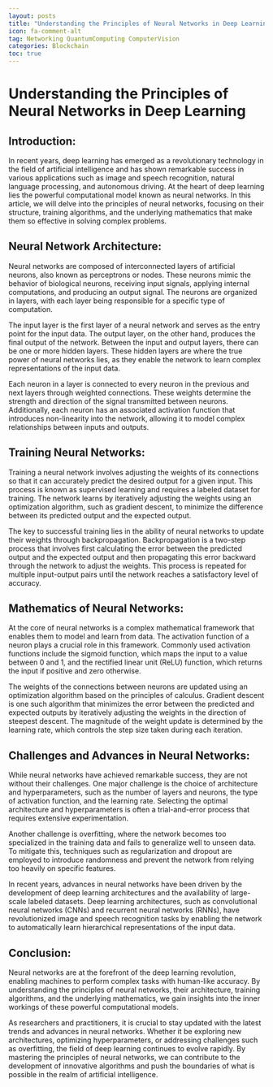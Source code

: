 ```yaml
---
layout: posts
title: "Understanding the Principles of Neural Networks in Deep Learning"
icon: fa-comment-alt
tag: Networking QuantumComputing ComputerVision
categories: Blockchain
toc: true
---
```



# Understanding the Principles of Neural Networks in Deep Learning

## Introduction:

In recent years, deep learning has emerged as a revolutionary technology in the field of artificial intelligence and has shown remarkable success in various applications such as image and speech recognition, natural language processing, and autonomous driving. At the heart of deep learning lies the powerful computational model known as neural networks. In this article, we will delve into the principles of neural networks, focusing on their structure, training algorithms, and the underlying mathematics that make them so effective in solving complex problems.

## Neural Network Architecture:

Neural networks are composed of interconnected layers of artificial neurons, also known as perceptrons or nodes. These neurons mimic the behavior of biological neurons, receiving input signals, applying internal computations, and producing an output signal. The neurons are organized in layers, with each layer being responsible for a specific type of computation.

The input layer is the first layer of a neural network and serves as the entry point for the input data. The output layer, on the other hand, produces the final output of the network. Between the input and output layers, there can be one or more hidden layers. These hidden layers are where the true power of neural networks lies, as they enable the network to learn complex representations of the input data.

Each neuron in a layer is connected to every neuron in the previous and next layers through weighted connections. These weights determine the strength and direction of the signal transmitted between neurons. Additionally, each neuron has an associated activation function that introduces non-linearity into the network, allowing it to model complex relationships between inputs and outputs.

## Training Neural Networks:

Training a neural network involves adjusting the weights of its connections so that it can accurately predict the desired output for a given input. This process is known as supervised learning and requires a labeled dataset for training. The network learns by iteratively adjusting the weights using an optimization algorithm, such as gradient descent, to minimize the difference between its predicted output and the expected output.

The key to successful training lies in the ability of neural networks to update their weights through backpropagation. Backpropagation is a two-step process that involves first calculating the error between the predicted output and the expected output and then propagating this error backward through the network to adjust the weights. This process is repeated for multiple input-output pairs until the network reaches a satisfactory level of accuracy.

## Mathematics of Neural Networks:

At the core of neural networks is a complex mathematical framework that enables them to model and learn from data. The activation function of a neuron plays a crucial role in this framework. Commonly used activation functions include the sigmoid function, which maps the input to a value between 0 and 1, and the rectified linear unit (ReLU) function, which returns the input if positive and zero otherwise.

The weights of the connections between neurons are updated using an optimization algorithm based on the principles of calculus. Gradient descent is one such algorithm that minimizes the error between the predicted and expected outputs by iteratively adjusting the weights in the direction of steepest descent. The magnitude of the weight update is determined by the learning rate, which controls the step size taken during each iteration.

## Challenges and Advances in Neural Networks:

While neural networks have achieved remarkable success, they are not without their challenges. One major challenge is the choice of architecture and hyperparameters, such as the number of layers and neurons, the type of activation function, and the learning rate. Selecting the optimal architecture and hyperparameters is often a trial-and-error process that requires extensive experimentation.

Another challenge is overfitting, where the network becomes too specialized in the training data and fails to generalize well to unseen data. To mitigate this, techniques such as regularization and dropout are employed to introduce randomness and prevent the network from relying too heavily on specific features.

In recent years, advances in neural networks have been driven by the development of deep learning architectures and the availability of large-scale labeled datasets. Deep learning architectures, such as convolutional neural networks (CNNs) and recurrent neural networks (RNNs), have revolutionized image and speech recognition tasks by enabling the network to automatically learn hierarchical representations of the input data.

## Conclusion:

Neural networks are at the forefront of the deep learning revolution, enabling machines to perform complex tasks with human-like accuracy. By understanding the principles of neural networks, their architecture, training algorithms, and the underlying mathematics, we gain insights into the inner workings of these powerful computational models.

As researchers and practitioners, it is crucial to stay updated with the latest trends and advances in neural networks. Whether it be exploring new architectures, optimizing hyperparameters, or addressing challenges such as overfitting, the field of deep learning continues to evolve rapidly. By mastering the principles of neural networks, we can contribute to the development of innovative algorithms and push the boundaries of what is possible in the realm of artificial intelligence.